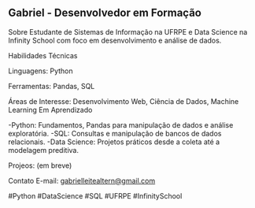 ## Gabriel - Desenvolvedor em Formação
Sobre
Estudante de Sistemas de Informação na UFRPE e Data Science na Infinity School com foco em desenvolvimento e análise de dados.

Habilidades Técnicas

Linguagens: Python

Ferramentas: Pandas, SQL

Áreas de Interesse: Desenvolvimento Web, Ciência de Dados, Machine Learning
Em Aprendizado

-Python: Fundamentos, Pandas para manipulação de dados e análise exploratória.
-SQL: Consultas e manipulação de bancos de dados relacionais.
-Data Science: Projetos práticos desde a coleta até a modelagem preditiva.

Projeos: (em breve)

Contato
E-mail: gabrielleitealtern@gmail.com

#Python #DataScience #SQL #UFRPE #InfinitySchool
